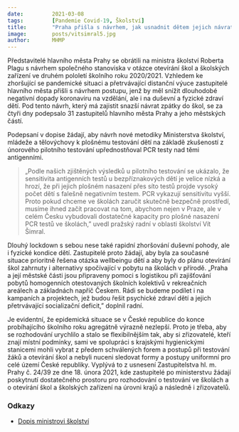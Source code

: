 ```yaml
---
date:         2021-03-08
tags:         [Pandemie Covid-19, Školství]
title:        "Praha přišla s návrhem, jak usnadnit dětem jejich návrat do škol. Dopis s 31 podpisy starostů, radních a zastupitelů poslala ministru Plagovi"
image: 	      posts/vitsimral5.jpg
author:       MHMP
---
```


Představitelé hlavního města Prahy se obrátili na ministra školství Roberta Plagu s návrhem společného stanoviska v otázce otevírání škol a školských zařízení ve druhém pololetí školního roku 2020/2021. Vzhledem ke zhoršující se pandemické situaci a přetrvávající distanční výuce zastupitelé hlavního města přišli s návrhem postupu, jenž by měl snížit dlouhodobé negativní dopady koronaviru na vzdělání, ale i na duševní a fyzické zdraví dětí. Pod tento návrh, který má zajistit snazší návrat zpátky do škol, se za čtyři dny podepsalo 31 zastupitelů hlavního města Prahy a jeho městských částí.

Podepsaní v dopise žádají, aby návrh nové metodiky Ministerstva školství, mládeže a tělovýchovy k plošnému testování dětí na základě zkušeností z únorového pilotního testování upřednostňoval PCR testy nad těmi antigenními. 

> „Podle našich zjištěných výsledků u pilotního testování se ukázalo, že sensitivita antigenních testů u bezpříznakových dětí je velice nízká a hrozí, že při jejich plošném nasazení přes síto testů projde vysoký počet dětí s falešně negativním testem. PCR vykazují sensitivitu vyšší. Proto pokud chceme ve školách zaručit skutečně bezpečně prostředí, musíme ihned začít pracovat na tom, abychom nejen v Praze, ale v celém Česku vybudovali dostatečné kapacity pro plošné nasazení PCR testů ve školách,” uvedl pražský radní v oblasti školství Vít Šimral.

Dlouhý lockdown s sebou nese také rapidní zhoršování duševní pohody, ale i fyzické kondice dětí. Zastupitelé proto žádají, aby byla za současné situace prioritně řešena otázka wellbeingu dětí a aby byly do plánu otevírání škol zahrnuty i alternativy spočívající v pobytu na školách v přírodě. „Praha a její městské části jsou připraveny pomoci s logistikou při zajišťování pobytů homogenních otestovaných školních kolektivů v rekreačních areálech a základnách napříč Českem. Rádi se budeme podílet i na kampaních a projektech, jež budou řešit psychické zdraví dětí a jejich přetrvávající socializační deficit,” doplnil radní.

Je evidentní, že epidemická situace se v České republice do konce probíhajícího školního roku agregátně výrazně nezlepší. Proto je třeba, aby se rozhodování urychlilo a stalo se flexibilnějším tak, aby si zřizovatelé, kteří znají místní podmínky, sami ve spolupráci s krajskými hygienickými stanicemi mohli vybrat z předem schválených forem a postupů při testování žáků a otevírání škol a nebyli nuceni sledovat formy a postupy uniformní pro celé území České republiky. Vyplývá to z usnesení Zastupitelstva hl. m. Prahy č. 24/39 ze dne 18. února 2021, kde zastupitelé po ministerstvu žádají poskytnutí dostatečného prostoru pro rozhodování o testování ve školách a o otevírání škol a školských zařízení na úrovni krajů a následně i zřizovatelů.

### Odkazy 

* [Dopis ministrovi školství](/assets/pdf/covid/dopis.pdf)
